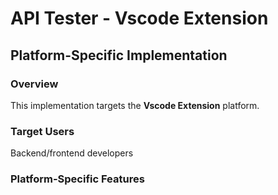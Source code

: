 # API Tester - Vscode Extension

## Platform-Specific Implementation

### Overview
This implementation targets the **Vscode Extension** platform.

### Target Users
Backend/frontend developers

### Platform-Specific Features
